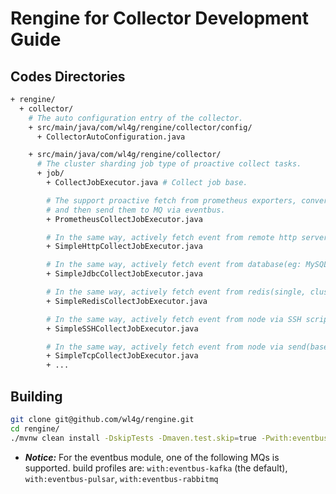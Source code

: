 # Rengine for Collector Development Guide

## Codes Directories

```bash
+ rengine/
  + collector/
    # The auto configuration entry of the collector.
    + src/main/java/com/wl4g/rengine/collector/config/
      + CollectorAutoConfiguration.java

    + src/main/java/com/wl4g/rengine/collector/
      # The cluster sharding job type of proactive collect tasks.
      + job/
        + CollectJobExecutor.java # Collect job base.

        # The support proactive fetch from prometheus exporters, convert them to general events,
        # and then send them to MQ via eventbus.
        + PrometheusCollectJobExecutor.java

        # In the same way, actively fetch event from remote http servers.
        + SimpleHttpCollectJobExecutor.java

        # In the same way, actively fetch event from database(eg: MySQL).
        + SimpleJdbcCollectJobExecutor.java

        # In the same way, actively fetch event from redis(single, cluster).
        + SimpleRedisCollectJobExecutor.java

        # In the same way, actively fetch event from node via SSH script.
        + SimpleSSHCollectJobExecutor.java

        # In the same way, actively fetch event from node via send(base64)/receive TCP message packet.
        + SimpleTcpCollectJobExecutor.java
        + ...
```

## Building

```bash
git clone git@github.com/wl4g/rengine.git
cd rengine/
./mvnw clean install -DskipTests -Dmaven.test.skip=true -Pwith:eventbus-kafka -T 2C
```

- ***Notice:*** For the eventbus module, one of the following MQs is supported. build profiles are: `with:eventbus-kafka` (the default), `with:eventbus-pulsar`, `with:eventbus-rabbitmq`
